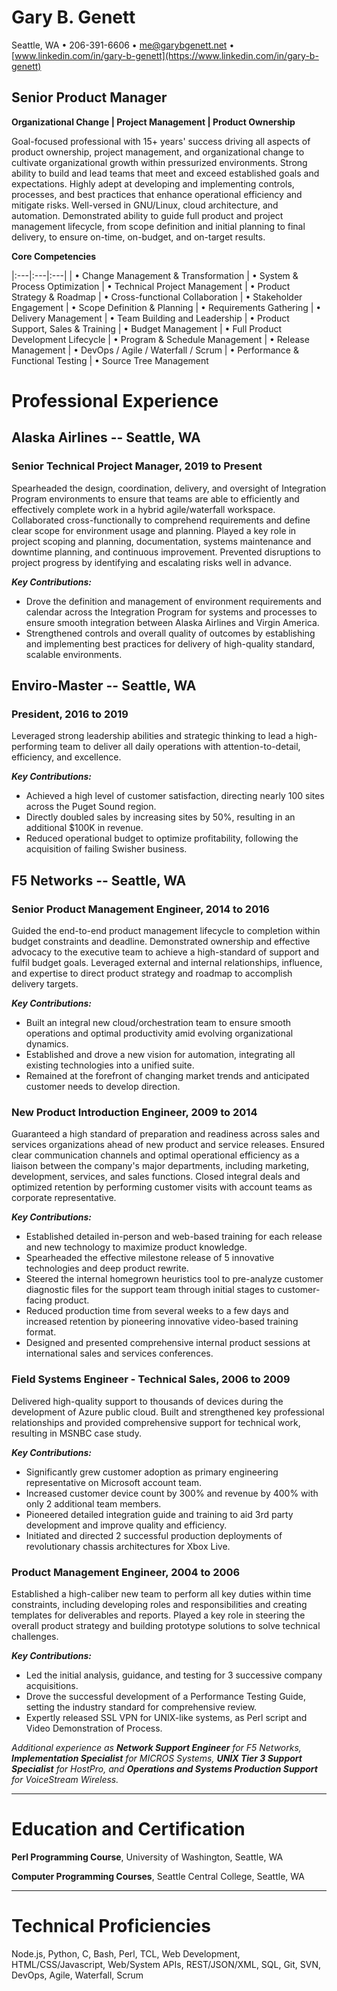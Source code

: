<!--
% Gary B. Genett
% Senior Product Manager
% v6.3 (2019-11-12)
-->

<!-- ############################################################### -->

<!--
[docx]
  * show special characters
  * margins
    * top: 0.6
    * bottom: 0.5
    * left: 0.7
    * right: 0.6
  * ctrl-a
    * black (not hyperlinks)
    * justify
    * design -> paragraph spacing -> compact
    * size: 10
  * titles
    * center
    * name = size: 20 + remove space before paragraph
    * information = remove space before paragraph + remove space after paragraph
    * title = size: 16 + add space before paragraph + remove space after paragraph
    * sub-title = size: 12 + add space after paragraph
  * table
    * header = center + underline + italic
    * header = remove space before paragraph + remove space after paragraph
  * horizontal lines
    * format -> picture = height: 0.1 + use solid color (no shade)
    * add before each section
  * headers
    * sections = size: 12 + center + all capital letters
    * sections = remove space before paragraph + remove space after paragraph
  * experience
    * companies = underline + no bold + add space before paragraph
    * first company = remove space before paragraph
    * titles = add space before paragraph
    * dates = no bold (including comma)
    * final paragraph = center + add space before paragraph
  * bottom sections
    * center
  * header and footer
    * design -> options = different first page + different odd and even pages
    * first page footer = "...continued..."
    * first page footer = right + italic
    * second page header = "Gary B. Genett - Page 2"
    * second page header = copy/paste horizontal line + remove space before paragraph + add space after paragraph
    * second page header = duplicate titles font
    * second page header = size: 14 + center + bold + remove space before paragraph + remove space after paragraph
  * other
    * insert page break, if needed
    * remove trailing empty lines
  * hide special characters
  * (copy to manager resume and update title)
-->

<!-- ############################################################### -->

# Gary B. Genett

Seattle, WA &#8226; 206-391-6606 &#8226; <me@garybgenett.net> &#8226; [www.linkedin.com/in/gary-b-genett](https://www.linkedin.com/in/gary-b-genett)

<!-- ------------------------------------------------------------------------ -->

## Senior Product Manager

**Organizational Change \| Project Management \| Product Ownership**

Goal-focused professional with 15+ years' success driving all aspects of product ownership, project management, and organizational change to cultivate organizational growth within pressurized environments.  Strong ability to build and lead teams that meet and exceed established goals and expectations.  Highly adept at developing and implementing controls, processes, and best practices that enhance operational efficiency and mitigate risks.  Well-versed in GNU/Linux, cloud architecture, and automation.  Demonstrated ability to guide full product and project management lifecycle, from scope definition and initial planning to final delivery, to ensure on-time, on-budget, and on-target results.

**Core Competencies**

|:---|:---|:---|
| &#8226; Change Management & Transformation | &#8226; System & Process Optimization      | &#8226; Technical Project Management
| &#8226; Product Strategy & Roadmap         | &#8226; Cross-functional Collaboration     | &#8226; Stakeholder Engagement
| &#8226; Scope Definition & Planning        | &#8226; Requirements Gathering             | &#8226; Delivery Management
| &#8226; Team Building and Leadership       | &#8226; Product Support, Sales & Training  | &#8226; Budget Management
| &#8226; Full Product Development Lifecycle | &#8226; Program & Schedule Management      | &#8226; Release Management
| &#8226; DevOps / Agile / Waterfall / Scrum | &#8226; Performance & Functional Testing   | &#8226; Source Tree Management

<!-- ------------------------------------------------------------------------ -->

# Professional Experience

## Alaska Airlines -- Seattle, WA

### Senior Technical Project Manager, 2019 to Present

Spearheaded the design, coordination, delivery, and oversight of Integration Program environments to ensure that teams are able to efficiently and effectively complete work in a hybrid agile/waterfall workspace.  Collaborated cross-functionally to comprehend requirements and define clear scope for environment usage and planning.  Played a key role in project scoping and planning, documentation, systems maintenance and downtime planning, and continuous improvement.  Prevented disruptions to project progress by identifying and escalating risks well in advance.

**_Key Contributions:_**

  * Drove the definition and management of environment requirements and calendar across the Integration Program for systems and processes to ensure smooth integration between Alaska Airlines and Virgin America.
  * Strengthened controls and overall quality of outcomes by establishing and implementing best practices for delivery of high-quality standard, scalable environments.

## Enviro-Master -- Seattle, WA

### President, 2016 to 2019

Leveraged strong leadership abilities and strategic thinking to lead a high-performing team to deliver all daily operations with attention-to-detail, efficiency, and excellence.

**_Key Contributions:_**

  * Achieved a high level of customer satisfaction, directing nearly 100 sites across the Puget Sound region.
  * Directly doubled sales by increasing sites by 50%, resulting in an additional $100K in revenue.
  * Reduced operational budget to optimize profitability, following the acquisition of failing Swisher business.

## F5 Networks -- Seattle, WA

### Senior Product Management Engineer, 2014 to 2016

Guided the end-to-end product management lifecycle to completion within budget constraints and deadline.  Demonstrated ownership and effective advocacy to the executive team to achieve a high-standard of support and fulfil budget goals.  Leveraged external and internal relationships, influence, and expertise to direct product strategy and roadmap to accomplish delivery targets.

**_Key Contributions:_**

  * Built an integral new cloud/orchestration team to ensure smooth operations and optimal productivity amid evolving organizational dynamics.
  * Established and drove a new vision for automation, integrating all existing technologies into a unified suite.
  * Remained at the forefront of changing market trends and anticipated customer needs to develop direction.

### New Product Introduction Engineer, 2009 to 2014

Guaranteed a high standard of preparation and readiness across sales and services organizations ahead of new product and service releases.  Ensured clear communication channels and optimal operational efficiency as a liaison between the company's major departments, including marketing, development, services, and sales functions.  Closed integral deals and optimized retention by performing customer visits with account teams as corporate representative.

**_Key Contributions:_**

  * Established detailed in-person and web-based training for each release and new technology to maximize product knowledge.
  * Spearheaded the effective milestone release of 5 innovative technologies and deep product rewrite.
  * Steered the internal homegrown heuristics tool to pre-analyze customer diagnostic files for the support team through initial stages to customer-facing product.
  * Reduced production time from several weeks to a few days and increased retention by pioneering innovative video-based training format.
  * Designed and presented comprehensive internal product sessions at international sales and services conferences.

### Field Systems Engineer - Technical Sales, 2006 to 2009

Delivered high-quality support to thousands of devices during the development of Azure public cloud.  Built and strengthened key professional relationships and provided comprehensive support for technical work, resulting in MSNBC case study.

**_Key Contributions:_**

  * Significantly grew customer adoption as primary engineering representative on Microsoft account team.
  * Increased customer device count by 300% and revenue by 400% with only 2 additional team members.
  * Pioneered detailed integration guide and training to aid 3rd party development and improve quality and efficiency.
  * Initiated and directed 2 successful production deployments of revolutionary chassis architectures for Xbox Live.

### Product Management Engineer, 2004 to 2006

Established a high-caliber new team to perform all key duties within time constraints, including developing roles and responsibilities and creating templates for deliverables and reports.  Played a key role in steering the overall product strategy and building prototype solutions to solve technical challenges.

**_Key Contributions:_**

  * Led the initial analysis, guidance, and testing for 3 successive company acquisitions.
  * Drove the successful development of a Performance Testing Guide, setting the industry standard for comprehensive review.
  * Expertly released SSL VPN for UNIX-like systems, as Perl script and Video Demonstration of Process.

*Additional experience as **Network Support Engineer** for F5 Networks, **Implementation Specialist** for MICROS Systems, **UNIX Tier 3 Support Specialist** for HostPro, and **Operations and Systems Production Support** for VoiceStream Wireless.*

<!-- and numerous roles within the hospitality industry. -->

------------------------------------------------------------------------

# Education and Certification

**Perl Programming Course**, University of Washington, Seattle, WA

**Computer Programming Courses**, Seattle Central College, Seattle, WA

------------------------------------------------------------------------

# Technical Proficiencies

Node.js, Python, C, Bash, Perl, TCL, Web Development, HTML/CSS/Javascript, Web/System APIs, REST/JSON/XML, SQL, Git, SVN, DevOps, Agile, Waterfall, Scrum
